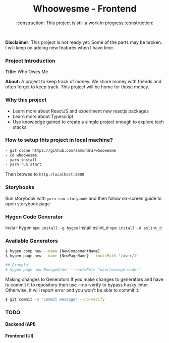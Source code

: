 <h1 align="center">Whoowesme - Frontend</h1>
<div>
    <p align="center">:construction: This project is still a work in progress :construction:</p><br/>
</div>
<div>

**Disclaimer:** This project is not ready yet. Some of the parts may be broken. I will keep on adding new
features when I have time.

### Project Introduction

**Title:** Who Owes Me

**About:** A project to keep track of money. We share money with friends and often forget to keep track. This
project will be home for those money.

### Why this project

- Learn more about ReactJS and experiment new reactjs packages
- Learn more about Typescript
- Use knowledge gained to create a simple project enough to explore tech stacks.

### How to setup this project in local machine?

```txt
- git clone https://github.com/samundra/whoowesme
- cd whoowesme
- yarn install
- yarn run start
```

Then browse to `http:/localhost:3000`

### Storybooks

Run storybook with `yarn run storybook` and then follow on-screen guide to open storybook page

### Hygen Code Generator

Install hygen `npm install -g hygen` Install eslint_d `npm install -d eslint_d`

### Available Generators

```bash
$ hygen comp new --name {NewComponentName}
$ hygen page new --name {NewPageName} --routePath "/user/1"

## Example
# hygen page new ManageOrder --routePath "user/manage-order"
```

Making changes to Generators If you make changes to generators and have to commit it to repository then use
--no-verify to bypass husky linter. Otherwise, it will report error and you won't be able to commit it.

```bash
$ git commit -m 'commit message' --no-verify
```

### TODO

#### Backend (API)

#### Frontend (UI)
